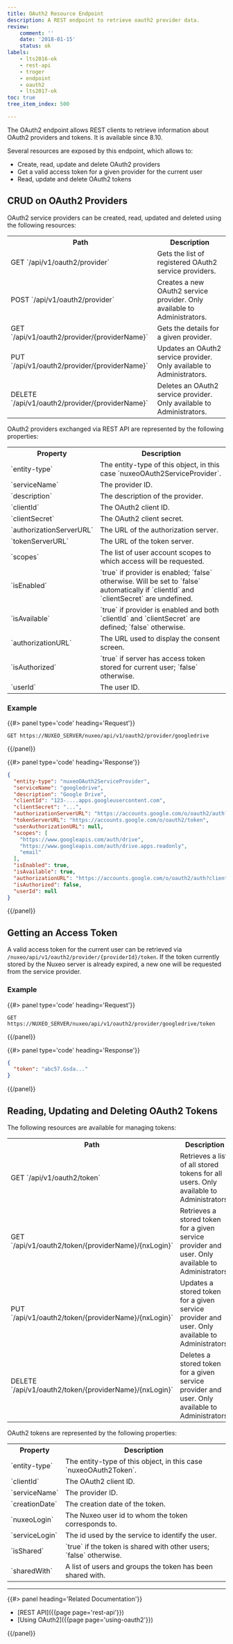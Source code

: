 ```yaml
---
title: OAuth2 Resource Endpoint
description: A REST endpoint to retrieve oauth2 provider data.
review:
    comment: ''
    date: '2018-01-15'
    status: ok
labels:
    - lts2016-ok
    - rest-api
    - troger
    - endpoint
    - oauth2
    - lts2017-ok
toc: true
tree_item_index: 500

---
```

The OAuth2 endpoint allows REST clients to retrieve information about OAuth2 providers and tokens. It is available since 8.10.

Several resources are exposed by this endpoint, which allows to:

* Create, read, update and delete OAuth2 providers
* Get a valid access token for a given provider for the current user
* Read, update and delete OAuth2 tokens

## CRUD on OAuth2 Providers

OAuth2 service providers can be created, read, updated and deleted using the following resources:

<div class="table-scroll">
  <table class="hover">
    <tbody>
      <tr>
        <th>Path</th>
        <th>Description</th>
      </tr>
      <tr>
        <td>GET `/api/v1/oauth2/provider`</td>
        <td>Gets the list of registered OAuth2 service providers.</td>
      </tr>
      <tr>
        <td>POST `/api/v1/oauth2/provider`</td>
        <td>Creates a new OAuth2 service provider. Only available to Administrators.</td>
      </tr>
      <tr>
        <td>GET `/api/v1/oauth2/provider/{providerName}`</td>
        <td>Gets the details for a given provider.</td>
      </tr>
      <tr>
        <td>PUT `/api/v1/oauth2/provider/{providerName}`</td>
        <td>Updates an OAuth2 service provider. Only available to Administrators.</td>
      </tr>
      <tr>
        <td>DELETE `/api/v1/oauth2/provider/{providerName}`</td>
        <td>Deletes an OAuth2 service provider. Only available to Administrators.</td>
      </tr>
    </tbody>
  </table>
</div>

OAuth2 providers exchanged via REST API are represented by the following properties:

<div class="table-scroll">
  <table class="hover">
    <tbody>
      <tr>
        <th colspan="1">Property</th>
        <th colspan="1">Description</th>
      </tr>
      <tr>
        <td colspan="1">`entity-type`</td>
        <td colspan="1">The entity-type of this object, in this case `nuxeoOAuth2ServiceProvider`.</td>
      </tr>
      <tr>
        <td colspan="1">`serviceName`</td>
        <td colspan="1">The provider ID.</td>
      </tr>
      <tr>
        <td colspan="1">`description`</td>
        <td colspan="1">The description of the provider.</td>
      </tr>
      <tr>
        <td colspan="1">`clientId`</td>
        <td colspan="1">The OAuth2 client ID.</td>
      </tr>
      <tr>
        <td colspan="1">`clientSecret`</td>
        <td colspan="1">The OAuth2 client secret.</td>
      </tr>
      <tr>
        <td colspan="1">`authorizationServerURL`</td>
        <td colspan="1">The URL of the authorization server.</td>
      </tr>
      <tr>
        <td colspan="1">`tokenServerURL`</td>
        <td colspan="1">The URL of the token server.</td>
      </tr>
      <tr>
        <td colspan="1">`scopes`</td>
        <td colspan="1">The list of user account scopes to which access will be requested.</td>
      </tr>
      <tr>
        <td colspan="1">`isEnabled`</td>
        <td colspan="1">`true` if provider is enabled; `false` otherwise. Will be set to `false` automatically if `clientId` and `clientSecret` are undefined.</td>
      </tr>
      <tr>
        <td colspan="1">`isAvailable`</td>
        <td colspan="1">`true` if provider is enabled and both `clientId` and `clientSecret` are defined; `false` otherwise.</td>
      </tr>
      <tr>
        <td colspan="1">`authorizationURL`</td>
        <td colspan="1">The URL used to display the consent screen.</td>
      </tr>
      <tr>
        <td colspan="1">`isAuthorized`</td>
        <td colspan="1">`true` if server has access token stored for current user; `false` otherwise.</td>
      </tr>
      <tr>
        <td colspan="1">`userId`</td>
        <td colspan="1">The user ID.</td>
      </tr>
    </tbody>
  </table>
</div>

### Example

{{#> panel type='code' heading='Request'}}

```
GET https://NUXEO_SERVER/nuxeo/api/v1/oauth2/provider/googledrive
```

{{/panel}}

{{#> panel type='code' heading='Response'}}
```json
{
  "entity-type": "nuxeoOAuth2ServiceProvider",
  "serviceName": "googledrive",
  "description": "Google Drive",
  "clientId": "123-....apps.googleusercontent.com",
  "clientSecret": "...",
  "authorizationServerURL": "https://accounts.google.com/o/oauth2/auth?access_type=offline&approval_prompt=force",
  "tokenServerURL": "https://accounts.google.com/o/oauth2/token",
  "userAuthorizationURL": null,
  "scopes": [
    "https://www.googleapis.com/auth/drive",
    "https://www.googleapis.com/auth/drive.apps.readonly",
    "email"
  ],
  "isEnabled": true,
  "isAvailable": true,
  "authorizationURL": "https://accounts.google.com/o/oauth2/auth?client_id=...",
  "isAuthorized": false,
  "userId": null
}
```
{{/panel}}

## Getting an Access Token

A valid access token for the current user can be retrieved via `/nuxeo/api/v1/oauth2/provider/{providerId}/token`. If the token currently stored by the Nuxeo server is already expired, a new one will be requested from the service provider.

### Example

{{#> panel type='code' heading='Request'}}

```
GET https://NUXEO_SERVER/nuxeo/api/v1/oauth2/provider/googledrive/token
```

{{/panel}}

{{#> panel type='code' heading='Response'}}
```json
{
  "token": "abc57.Gsda..."
}
```
{{/panel}}

## Reading, Updating and Deleting OAuth2 Tokens

The following resources are available for managing tokens:

<div class="table-scroll">
  <table class="hover">
    <tbody>
      <tr>
        <th>Path</th>
        <th>Description</th>
      </tr>
      <tr>
        <td>GET `/api/v1/oauth2/token`</td>
        <td>Retrieves a list of all stored tokens for all users. Only available to Administrators.</td>
      </tr>
      <tr>
        <td>GET `/api/v1/oauth2/token/{providerName}/{nxLogin}`</td>
        <td>Retrieves a stored token for a given service provider and user. Only available to Administrators.</td>
      </tr>
      <tr>
        <td>PUT `/api/v1/oauth2/token/{providerName}/{nxLogin}`</td>
        <td>Updates a stored token for a given service provider and user. Only available to Administrators.</td>
      </tr>
      <tr>
        <td>DELETE `/api/v1/oauth2/token/{providerName}/{nxLogin}`</td>
        <td>Deletes a stored token for a given service provider and user. Only available to Administrators.</td>
      </tr>
    </tbody>
  </table>
</div>

OAuth2 tokens are represented by the following properties:

<div class="table-scroll">
  <table class="hover">
    <tbody>
      <tr>
        <th colspan="1">Property</th>
        <th colspan="1">Description</th>
      </tr>
      <tr>
        <td colspan="1">`entity-type`</td>
        <td colspan="1">The entity-type of this object, in this case `nuxeoOAuth2Token`.</td>
      </tr>
      <tr>
        <td colspan="1">`clientId`</td>
        <td colspan="1">The OAuth2 client ID.</td>
      </tr>
      <tr>
        <td colspan="1">`serviceName`</td>
        <td colspan="1">The provider ID.</td>
      </tr>
      <tr>
        <td colspan="1">`creationDate`</td>
        <td colspan="1">The creation date of the token.</td>
      </tr>
      <tr>
        <td colspan="1">`nuxeoLogin`</td>
        <td colspan="1">The Nuxeo user id to whom the token corresponds to.</td>
      </tr>
      <tr>
        <td colspan="1">`serviceLogin`</td>
        <td colspan="1">The id used by the service to identify the user.</td>
      </tr>
      <tr>
        <td colspan="1">`isShared`</td>
        <td colspan="1">`true` if the token is shared with other users; `false` otherwise.</td>
      </tr>
      <tr>
        <td colspan="1">`sharedWith`</td>
        <td colspan="1">A list of users and groups the token has been shared with.</td>
      </tr>
    </tbody>
  </table>
</div>

* * *

<div class="row" data-equalizer data-equalize-on="medium">
<div class="column medium-6">
{{#> panel heading='Related Documentation'}}

- [REST API]({{page page='rest-api'}})
- [Using OAuth2]({{page page='using-oauth2'}})

{{/panel}}
</div>
</div>
